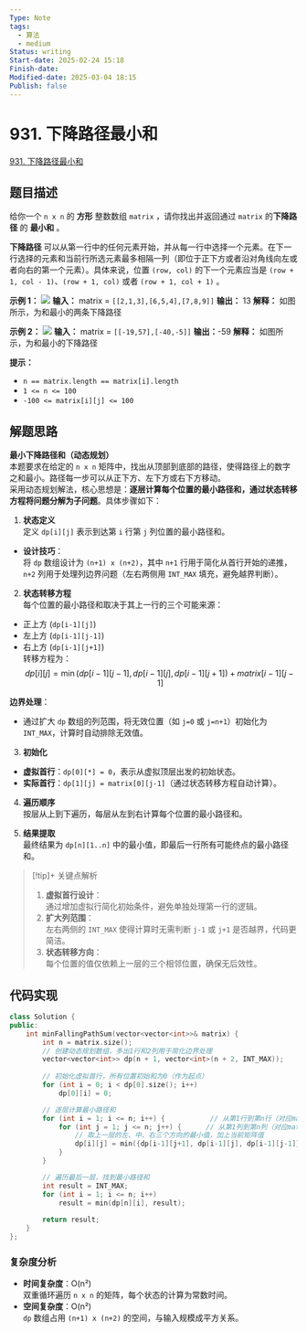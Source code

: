 ```yaml
---
Type: Note
tags:
  - 算法
  - medium
Status: writing
Start-date: 2025-02-24 15:18
Finish-date: 
Modified-date: 2025-03-04 18:15
Publish: false
---
```



# 931. 下降路径最小和
[931. 下降路径最小和](https://leetcode.cn/problems/minimum-falling-path-sum/)

## 题目描述
给你一个 `n x n` 的 **方形** 整数数组 `matrix` ，请你找出并返回通过 `matrix` 的**下降路径** 的 **最小和** 。

**下降路径** 可以从第一行中的任何元素开始，并从每一行中选择一个元素。在下一行选择的元素和当前行所选元素最多相隔一列（即位于正下方或者沿对角线向左或者向右的第一个元素）。具体来说，位置 `(row, col)` 的下一个元素应当是 `(row + 1, col - 1)`、`(row + 1, col)` 或者 `(row + 1, col + 1)` 。

**示例 1：**
![](https://pic.leetcode.cn/1729566253-aneDag-image.png)
**输入：** matrix = `[[2,1,3],[6,5,4],[7,8,9]]`
**输出：** 13
**解释：** 如图所示，为和最小的两条下降路径

**示例 2：**
![](https://pic.leetcode.cn/1729566282-dtXwRd-image.png)
**输入：** matrix = `[[-19,57],[-40,-5]]`
**输出：**-59
**解释：** 如图所示，为和最小的下降路径

**提示：**
- `n == matrix.length == matrix[i].length`
- `1 <= n <= 100`
- `-100 <= matrix[i][j] <= 100`

## 解题思路

**最小下降路径和（动态规划）**  
本题要求在给定的 `n x n` 矩阵中，找出从顶部到底部的路径，使得路径上的数字之和最小。路径每一步可以从正下方、左下方或右下方移动。  
采用动态规划解法，核心思想是：**逐层计算每个位置的最小路径和，通过状态转移方程将问题分解为子问题**。具体步骤如下：

1. **状态定义**  
定义 `dp[i][j]` 表示到达第 `i` 行第 `j` 列位置的最小路径和。  
- **设计技巧**：  
  将 `dp` 数组设计为 `(n+1) x (n+2)`，其中 `n+1` 行用于简化从首行开始的递推，`n+2` 列用于处理列边界问题（左右两侧用 `INT_MAX` 填充，避免越界判断）。


2. **状态转移方程**  
每个位置的最小路径和取决于其上一行的三个可能来源：  
- 正上方 (`dp[i-1][j]`)  
- 左上方 (`dp[i-1][j-1]`)  
- 右上方 (`dp[i-1][j+1]`)  
转移方程为：  
$$dp[i][j] = \min(dp[i-1][j-1], dp[i-1][j], dp[i-1][j+1]) + matrix[i-1][j-1]$$

**边界处理**：  
- 通过扩大 `dp` 数组的列范围，将无效位置（如 `j=0` 或 `j=n+1`）初始化为 `INT_MAX`，计算时自动排除无效值。


3. **初始化**  
- **虚拟首行**：`dp[0][*] = 0`，表示从虚拟顶层出发的初始状态。  
- **实际首行**：`dp[1][j] = matrix[0][j-1]`（通过状态转移方程自动计算）。


4. **遍历顺序**  
按层从上到下遍历，每层从左到右计算每个位置的最小路径和。


5. **结果提取**  
最终结果为 `dp[n][1..n]` 中的最小值，即最后一行所有可能终点的最小路径和。



> [!tip]+ 关键点解析
> 1. **虚拟首行设计**：  
>    通过增加虚拟行简化初始条件，避免单独处理第一行的逻辑。
> 2. **扩大列范围**：  
>    左右两侧的 `INT_MAX` 使得计算时无需判断 `j-1` 或 `j+1` 是否越界，代码更简洁。
> 3. **状态转移方向**：  
>    每个位置的值仅依赖上一层的三个相邻位置，确保无后效性。

## 代码实现
```cpp
class Solution {
public:
    int minFallingPathSum(vector<vector<int>>& matrix) {
        int n = matrix.size();
        // 创建动态规划数组，多出1行和2列用于简化边界处理
        vector<vector<int>> dp(n + 1, vector<int>(n + 2, INT_MAX));
        
        // 初始化虚拟首行，所有位置初始和为0（作为起点）
        for (int i = 0; i < dp[0].size(); i++)
            dp[0][i] = 0;

        // 逐层计算最小路径和
        for (int i = 1; i <= n; i++) {           // 从第1行到第n行（对应matrix的0~n-1行）
            for (int j = 1; j <= n; j++) {      // 从第1列到第n列（对应matrix的0~n-1列）
                // 取上一层的左、中、右三个方向的最小值，加上当前矩阵值
                dp[i][j] = min({dp[i-1][j+1], dp[i-1][j], dp[i-1][j-1]}) + matrix[i-1][j-1];
            }
        }

        // 遍历最后一层，找到最小路径和
        int result = INT_MAX;
        for (int i = 1; i <= n; i++)
            result = min(dp[n][i], result);
        
        return result;
    }
};
```

### 复杂度分析
- **时间复杂度**：O(n²)  
  双重循环遍历 `n x n` 的矩阵，每个状态的计算为常数时间。
- **空间复杂度**：O(n²)  
  `dp` 数组占用 `(n+1) x (n+2)` 的空间，与输入规模成平方关系。







